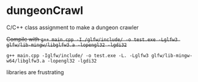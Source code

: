 # dungeonCrawl
C/C++ class assignment to make a dungeon crawler

~~Compile with `g++ main.cpp -I./glfw/include/ -o test.exe -Lglfw3 glfw/lib-mingw/libglfw3.a -lopengl32 -lgdi32`~~

`g++ main.cpp -Iglfw/include/ -o test.exe -L. -Lglfw3 glfw/lib-mingw-w64/libglfw3.a -lopengl32 -lgdi32`

libraries are frustrating
